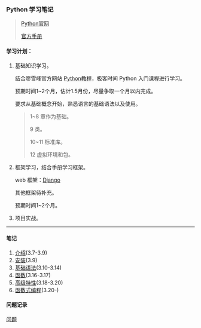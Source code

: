 ### Python 学习笔记

>[Python官网](https://www.python.org/)
>
>[官方手册](https://docs.python.org/zh-cn/3/)

#### 学习计划：

1. 基础知识学习。

    结合廖雪峰官方网站 [Python教程](https://www.liaoxuefeng.com/wiki/1016959663602400)，极客时间 Python 入门课程进行学习。

    预期时间1~2个月，估计1.5月份，尽量争取一个月以内完成。

    要求从基础概念开始，熟悉语言的基础语法以及使用。

    >1~8 章作为基础。
    >
    >9 类。
    >
    >10~11 标准库。
    >
    >12 虚拟环境和包。

2. 框架学习，结合手册学习框架。

    web 框架：[Django](https://www.djangoproject.com/)

    其他框架待补充。

    预期时间1~2个月。

3. 项目实战。

----------

#### 笔记

1. [介绍](./Tutorial/01.introduction.md)(3.7-3.9)
2. [安装](./Tutorial/02.install.md)(3.9)
3. [基础语法](./Tutorial/03.basic.md)(3.10-3.14)
4. [函数](./Tutorial/04.function.md)(3.16-3.17)
5. [高级特性](./Tutorial/05.advanceFeatures.md)(3.18-3.20)
6. [函数式编程](./Tutorial/06.functionalProgramming.md)(3.20-)

#### 问题记录

[问题](./Tutorial/questions.md)
